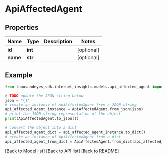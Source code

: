 # ApiAffectedAgent


## Properties

Name | Type | Description | Notes
------------ | ------------- | ------------- | -------------
**id** | **int** |  | [optional] 
**name** | **str** |  | [optional] 

## Example

```python
from thousandeyes_sdk.internet_insights.models.api_affected_agent import ApiAffectedAgent

# TODO update the JSON string below
json = "{}"
# create an instance of ApiAffectedAgent from a JSON string
api_affected_agent_instance = ApiAffectedAgent.from_json(json)
# print the JSON string representation of the object
print(ApiAffectedAgent.to_json())

# convert the object into a dict
api_affected_agent_dict = api_affected_agent_instance.to_dict()
# create an instance of ApiAffectedAgent from a dict
api_affected_agent_from_dict = ApiAffectedAgent.from_dict(api_affected_agent_dict)
```
[[Back to Model list]](../README.md#documentation-for-models) [[Back to API list]](../README.md#documentation-for-api-endpoints) [[Back to README]](../README.md)


